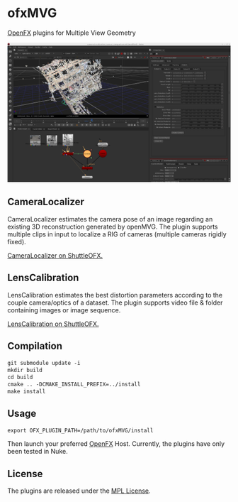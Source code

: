 ofxMVG
======

[OpenFX](http://openeffects.org) plugins for Multiple View Geometry

![Camera localization screenshot](./doc/cameraLocalizationNuke.png)

## CameraLocalizer

CameraLocalizer estimates the camera pose of an image regarding an existing 3D reconstruction generated by openMVG.
The plugin supports multiple clips in input to localize a RIG of cameras (multiple cameras rigidly fixed).

[CameraLocalizer on ShuttleOFX.](http://shuttleofx.org/plugin/openmvg.cameralocalizer)

## LensCalibration

LensCalibration estimates the best distortion parameters according to the couple camera/optics of a dataset.
The plugin supports video file & folder containing images or image sequence.

[LensCalibration on ShuttleOFX.](http://shuttleofx.org/plugin/openmvg.lenscalibration)

## Compilation

```
git submodule update -i
mkdir build
cd build
cmake .. -DCMAKE_INSTALL_PREFIX=../install
make install
```

## Usage
```
export OFX_PLUGIN_PATH=/path/to/ofxMVG/install
```
Then launch your preferred [OpenFX](http://openeffects.org) Host.
Currently, the plugins have only been tested in Nuke.

## License

The plugins are released under the [MPL License](LICENSE.md).

